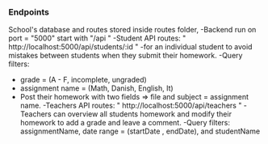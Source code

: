 ### Endpoints 
School's database and routes stored inside routes folder, -Backend run on port = "5000" start with  "/api " 
-Student API routes: " http://localhost:5000/api/students/:id "
 -for an individual student to avoid mistakes between students when they submit their homework.
 -Query filters: 
  - grade = (A - F, incomplete, ungraded) 
  - assignment name = (Math, Danish, English, It)
 - Post their homework with two fields => file and subject = assignment name.
-Teachers API routes: " http://localhost:5000/api/teachers "
 -Teachers can overview all students homework and modify their homework to add a grade and leave a comment.
 -Query filters:  assignmentName, date range = (startDate , endDate), and studentName





